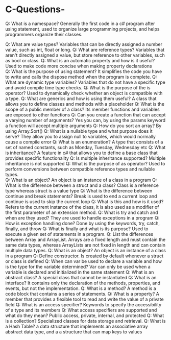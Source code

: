 # C-Questions-

Q: What is a namespace?
    Generally the first code in a c# program after using statement, used to organize large programming projects, and helps programmers organize their classes. 

Q: What are value types?
 	  Variables that can be directly assigned a number value, such as int, float or long.
Q: What are reference types?
    Variables that aren't directly assigned a value, but store reference to other variables, such as bool or class.
Q: What is an automatic property and how is it useful?
    Used to make code more concise when making property declarations  
Q: What is the purpose of using statement?
    It simplifies the code you have to write and calls the dispose method when the program is complete. 
Q: What are dynamic type variables?
    Variables that do not have a specific type and avoid compile time type checks. 
Q: What is the purpose of the is operator?
	  Used to dynamically check whether an object is compatible with a type.
Q: What are generics and how is using them useful?
  	A class that allows you to define classes and methods with a placeholder 
Q: What is the scope of a public member of a class?
	  Its member functions and variables are exposed to other functions 
Q: Can you create a function that can accept a varying number of arguments?
	  Yes you can, by using the params keyword a function will accept multiple arguments
Q: How do you sort an array?
	  By using Array.Sort()
Q: What is a nullable type and what purpose does it serve?
	  They allow you to assign null to variables, which would normally cause a compile error
Q: What is an enumeration?
	  A type that consists of a set of named constants, such as Monday, Tuesday, Wednesday etc
Q: What is inheritance?
    A feature in c# that allows you to define a base class that provides specific functionality 
Q: Is multiple inheritance supported?
  	Multiple inheritance is not supported 
Q: What is the purpose of as operator?
  	Used to perform conversions between compatible reference types and nullable types.  
Q: What is an object?
  	An object is an instance of a class in a program 
Q: What is the difference between a struct and a class?
  	Class is a reference type whereas struct is a value type 
Q: What is the difference between continue and break statements?
  	Break is used to end a current loop and continue is used to skip the current loop 
Q: What is this and how is it used?
    Refers to the current instance of the class, it is also used as a modifier of the first parameter of an extension method.
Q: What is try and catch and when are they used?
  	They are used to handle exceptions in a program 
Q: How is exception handling done?
  	Done by using the keywords, try, catch, finally, and throw 
Q: What is finally and what is its purpose?
  	Used to execute a given set of statements in a program. 
Q: List the differences between Array and ArrayList.
    Arrays are a fixed length and must contain the same data types, whereas ArrayLists are not fixed in length and can contain multiple data types. 
Q: What is an object?
  	An object is an instance of a class in a program 
Q: Define constructor.
  	Is created by default whenever a struct or class is defined 
Q: When can var be used to declare a variable and how is the type for the variable determined?
  	Var can only be used when a variable is declared and initialized in the same statement
Q: What is an abstract class?
	  A special class that cannot be instantiated
Q: What is an interface?
    It contains only the declaration of the methods, properties, and events, but not the implementation.
Q: What is a method?
	  A method is a code block that contains a series of statements.
Q: What is a property?
	  A member that provides a flexible tool to read and write the value of a private field
Q: What is an access specifier?
  	Keywords to specify the accessibility of a type and its members
Q: What access specifiers are supported and what do they mean?
	  Public access, private, internal, and protected 
Q: What is a collection?
	  Specialized classes for data storage and retrieval.
 Q: What is a Hash Table?
    a data structure that implements an associative array abstract data type, and a a structure that can map keys to values
